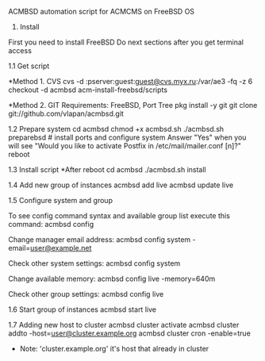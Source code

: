 ACMBSD automation script for ACMCMS on FreeBSD OS

1. Install

First you need to install FreeBSD
Do next sections after you get terminal access

1.1 Get script

*Method 1. CVS
cvs -d :pserver:guest:guest@cvs.myx.ru:/var/ae3 -fq -z 6 checkout -d acmbsd acm-install-freebsd/scripts

*Method 2. GIT
Requirements: FreeBSD, Port Tree
pkg install -y git
git clone git://github.com/vlapan/acmbsd.git

1.2 Prepare system
cd acmbsd
chmod +x acmbsd.sh
./acmbsd.sh preparebsd 	# install ports and configure system
Answer "Yes" when you will see "Would you like to activate Postfix in /etc/mail/mailer.conf [n]?"
reboot

1.3 Install script
*After reboot
cd acmbsd
./acmbsd.sh install

1.4 Add new group of instances
acmbsd add live
acmbsd update live

1.5 Configure system and group

To see config command syntax and available group list execute this command:
acmbsd config

Change manager email address:
acmbsd config system -email=user@example.net

Check other system settings:
acmbsd config system

Change available memory:
acmbsd config live -memory=640m

Check other group settings:
acmbsd config live

1.6 Start group of instances
acmbsd start live

1.7 Adding new host to cluster
acmbsd cluster activate
acmbsd cluster addto -host=user@cluster.example.org
acmbsd cluster cron -enable=true
* Note: 'cluster.example.org' it's host that already in cluster
